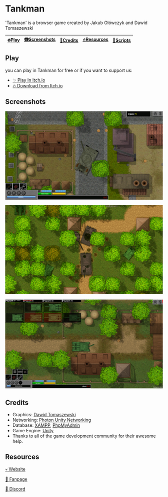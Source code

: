 # Tankman

'Tankman' is a browser game created by Jakub Główczyk and Dawid Tomaszewski  

| [:fire:Play](#play) | [:camera:Screenshots](#screenshots) | [:wrench:Credits](#credits) | [:star:Resources](#resources) |  [:blue_heart:Scripts](https://github.com/B0ZIA/Tankman/tree/master/Tankman%20Project/Assets/Scripts)
| ----- | ----------- | ----------- | ----------- | ----------- |

## Play

you can play in Tankman for free or if you want to support us:

- [:sparkles: Play In Itch.io](https://shaibagamestudio.itch.io/tankman)
- [:fire: Download from Itch.io](https://shaibagamestudio.itch.io/tankman/purchase)


## Screenshots

<p align="center">
  <img src="https://raw.githubusercontent.com/B0ZIA/Tankman/master/screen1.png" />
</p>

<p align="center">
  <img src="https://raw.githubusercontent.com/B0ZIA/Tankman/master/screen2.png" />
</p>

<p align="center">
  <img src="https://raw.githubusercontent.com/B0ZIA/Tankman/master/screen3.png" />
</p>

## Credits

- Graphics: [Dawid Tomaszewski](https://praetorianshaxo.wixsite.com/haxo-game-studios)
- Networking: [Photon Unity Networking](https://www.photonengine.com/pun)
- Database: [XAMPP](https://www.apachefriends.org/pl/index.html), [PhpMyAdmin](http://localhost/phpmyadmin)
- Game Engine: [Unity](https://unity3d.com/)
- Thanks to all of the game development community for their awesome help.

## Resources
[:skull: Website](https://shaibagamestudio.itch.io/)

[:blue_heart: Fanpage](https://www.facebook.com/ShaibaGameStudio)

[:ghost: Discord](https://discord.gg/XWjGTN)
